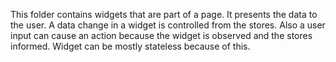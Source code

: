 This folder contains widgets that are part of a page.
It presents the data to the user.
A data change in a widget is controlled from the stores.
Also a user input can cause an action because the widget is observed and the stores informed.
Widget can be mostly stateless because of this.